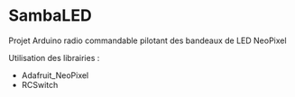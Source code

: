 SambaLED
========

Projet Arduino radio commandable pilotant des bandeaux de LED NeoPixel

Utilisation des librairies :
- Adafruit_NeoPixel
- RCSwitch
